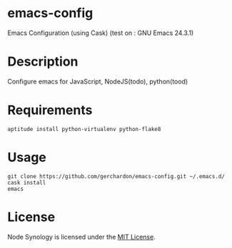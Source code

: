 # emacs-config

Emacs Configuration (using Cask)
(test on : GNU Emacs 24.3.1)

# Description

Configure emacs for JavaScript, NodeJS(todo), python(tood)

# Requirements

    aptitude install python-virtualenv python-flake8

# Usage

    git clone https://github.com/gerchardon/emacs-config.git ~/.emacs.d/
    cask install
    emacs

# License

Node Synology is licensed under the [MIT License](http://www.opensource.org/licenses/mit-license.php).


